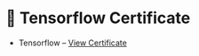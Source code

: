 # 🐍 Tensorflow Certificate

- Tensorflow – [View Certificate](UC-b4759e25-2440-45d5-a5d8-d27e2dbece21.pdf)

